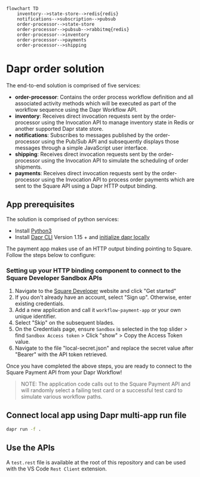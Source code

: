 ```mermaid
flowchart TD
    inventory-->state-store-->redis{redis}
    notifications-->subscription-->pubsub
    order-processor-->state-store
    order-processor-->pubsub-->rabbitmq{redis}
    order-processor-->inventory
    order-processor-->payments
    order-processor-->shipping
```

# Dapr order solution

The end-to-end solution is comprised of five services:

- **order-processor**: Contains the order process workflow definition and all associated activity methods which will be executed as part of the workflow sequence using the Dapr Workflow API.
- **inventory**: Receives direct invocation requests sent by the order-processor using the Invocation API to manage inventory state in Redis or another supported Dapr state store.
- **notifications**: Subscribes to messages published by the order-processor using the Pub/Sub API and subsequently displays those messages through a simple JavaScript user interface.
- **shipping**: Receives direct invocation requests sent by the order-processor using the Invocation API to simulate the scheduling of order shipments.
- **payments**: Receives direct invocation requests sent by the order-processor using the Invocation API to process order payments which are sent to the Square API using a Dapr HTTP output binding.

## App prerequisites

The solution is comprised of python services:

- Install [Python3](https://www.python.org/downloads/)
- Install [Dapr CLI](https://docs.dapr.io/getting-started/install-dapr-cli/) Version 1.15 + and [initialize dapr locally](https://docs.dapr.io/getting-started/install-dapr-selfhost/)

The payment app makes use of an HTTP output binding pointing to Square. Follow the steps below to configure:

### Setting up your HTTP binding component to connect to the Square Developer Sandbox APIs

1. Navigate to the [Square Developer](https://developer.squareup.com/us/en) website and click "Get started"
1. If you don't already have an account, select "Sign up". Otherwise, enter existing credentials.
1. Add a new application and call it `workflow-payment-app` or your own unique identifier.
1. Select "Skip" on the subsequent blades.
1. On the Credentials page, ensure `Sandbox` is selected in the top slider > find `Sandbox Access token` > Click "show" > Copy the Access Token value.
1. Navigate to the file "local-secret.json" and replace the secret value after "Bearer" with the API token retrieved.

Once you have completed the above steps, you are ready to connect to the Square Payment API from your Dapr Workflow!

> NOTE: The application code calls out to the Square Payment API and will randomly select a failing test card or a successful test card to simulate various workflow paths.

## Connect local app using Dapr multi-app run file

```bash
dapr run -f . 
```

## Use the APIs

A `test.rest` file is available at the root of this repository and can be used with the VS Code `Rest Client` extension.
